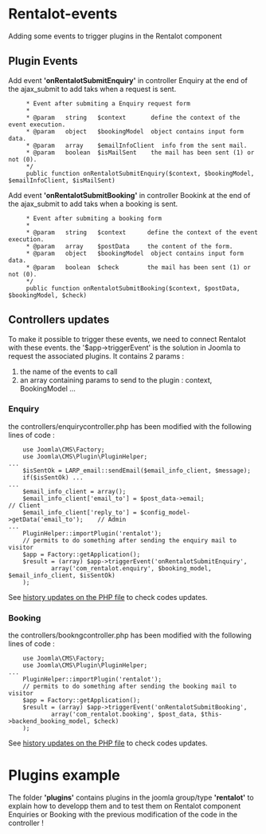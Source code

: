 # Rentalot-events
Adding some events to trigger plugins in the Rentalot component

## Plugin Events

Add event **'onRentalotSubmitEnquiry'** in controller Enquiry at the end of the ajax_submit to add taks when a request is sent.

```/**
     * Event after submiting a Enquiry request form
     *
     * @param   string   $context       define the context of the event execution.
     * @param   object   $bookingModel  object contains input form data.
     * @param   array    $emailInfoClient  info from the sent mail.
     * @param   boolean  $isMailSent    the mail has been sent (1) or not (0).
     */
     public function onRentalotSubmitEnquiry($context, $bookingModel, $emailInfoClient, $isMailSent)
```


Add event **'onRentalotSubmitBooking'** in controller Bookink at the end of the ajax_submit to add taks when a booking is sent.

```/**
     * Event after submiting a booking form
     *
     * @param   string   $context      define the context of the event execution.
     * @param   array    $postData     the content of the form.
     * @param   object   $bookingModel  object contains input form data.
     * @param   boolean  $check        the mail has been sent (1) or not (0).
     */
     public function onRentalotSubmitBooking($context, $postData, $bookingModel, $check)
```

## Controllers updates
To make it possible to trigger these events, we need to connect Rentalot with these events.
the '$app->triggerEvent' is the solution in Joomla to request the associated plugins.
It contains 2 params :
1. the name of the events to call
1. an array containing params to send to the plugin : context, BookingModel ...

### Enquiry
the controllers/enquirycontroller.php has been modified with the following lines of code :

```
    use Joomla\CMS\Factory;
    use Joomla\CMS\Plugin\PluginHelper;
...
    $isSentOk = LARP_email::sendEmail($email_info_client, $message);
    if($isSentOk) ...
...
    $email_info_client = array();
    $email_info_client['email_to'] = $post_data->email;						// Client
	$email_info_client['reply_to'] = $config_model->getData('email_to');	// Admin
...
    PluginHelper::importPlugin('rentalot');
    // permits to do something after sending the enquiry mail to visitor
    $app = Factory::getApplication();
    $result = (array) $app->triggerEvent('onRentalotSubmitEnquiry', 
            array('com_rentalot.enquiry', $booking_model, $email_info_client, $isSentOk)
    ); 
```

See [history updates on the PHP file](https://github.com/garstud/Rentalot-events/commit/4fc04a80b56fdbe4085d905c587f1014a95dccd4#diff-1594ab3147f4697720e74e595d1ede73) to check codes updates.

### Booking
the controllers/bookngcontroller.php has been modified with the following lines of code :

```
    use Joomla\CMS\Factory;
    use Joomla\CMS\Plugin\PluginHelper;
...
    PluginHelper::importPlugin('rentalot');
    // permits to do something after sending the booking mail to visitor
    $app = Factory::getApplication();
    $result = (array) $app->triggerEvent('onRentalotSubmitBooking', 
            array('com_rentalot.booking', $post_data, $this->backend_booking_model, $check)
    );  
```

See [history updates on the PHP file](https://github.com/garstud/Rentalot-events/commit/dbf6b4c0f3146e943f2ec689d1905851f2b51287#diff-2fa14970945f04b3c2497cfcc073afc9) to check codes updates.


# Plugins example
The folder **'plugins'** contains plugins in the joomla group/type **'rentalot'** to explain how to developp them and to test them on Rentalot component Enquiries or Booking with the previous modification of the code in the controller !
